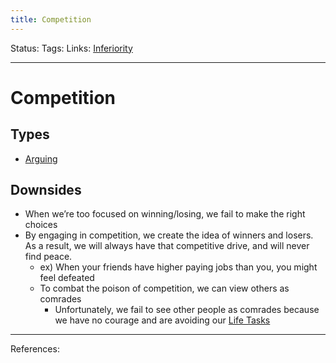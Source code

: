 ```yaml
---
title: Competition
---
```

Status:
Tags:
Links: [Inferiority](out/inferiority.md)
___
# Competition
## Types
- [Arguing](out/arguing.md)
## Downsides
- When we’re too focused on winning/losing, we fail to make the right choices
- By engaging in competition, we create the idea of winners and losers. As a result, we will always have that competitive drive, and will never find peace.
	- ex) When your friends have higher paying jobs than you, you might feel defeated
	- To combat the poison of competition, we can view others as comrades
		- Unfortunately, we fail to see other people as comrades because we have no courage and are avoiding our [Life Tasks](out/life-tasks.md)
___
References: